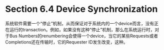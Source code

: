 # Section 6.4 Device Synchronization

系统软件需要一个“停止”机制，从而保证对于系统内的一个device而言，没有正在运行的transaction。例如，如果没有这种“停止”机制，那么在系统运行时，对于Bus Numbers的renumbering会使得一个device，当它的某些Requests或者Completions还在传输时，它的Requester ID发生改变，这种。